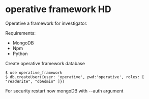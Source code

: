 # operative framework HD
Operative a framework for investigator.

Requirements:

+ MongoDB
+ Npm
+ Python


Create operative framework database

```
$ use operative_framework
$ db.createUser({user: 'operative', pwd:'operative', roles: [ "readWrite", "dbAdmin" ]})
```

For security restart now mongoDB with --auth argument



